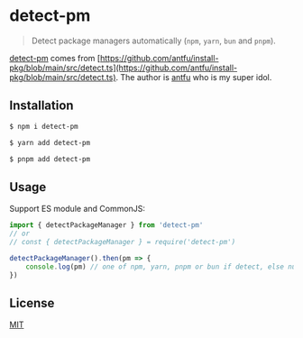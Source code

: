 # detect-pm

> Detect package managers automatically (`npm`, `yarn`, `bun` and `pnpm`).

[detect-pm](https://www.npmjs.com/package/detect-pm) comes from [https://github.com/antfu/install-pkg/blob/main/src/detect.ts](https://github.com/antfu/install-pkg/blob/main/src/detect.ts). The author is [antfu](https://github.com/antfu) who is my super idol.

## Installation

```bash
$ npm i detect-pm

$ yarn add detect-pm

$ pnpm add detect-pm
```

## Usage

Support ES module and CommonJS:

```js
import { detectPackageManager } from 'detect-pm'
// or
// const { detectPackageManager } = require('detect-pm')

detectPackageManager().then(pm => {
    console.log(pm) // one of npm, yarn, pnpm or bun if detect, else null
})
```

## License

[MIT](./LICENSE)

